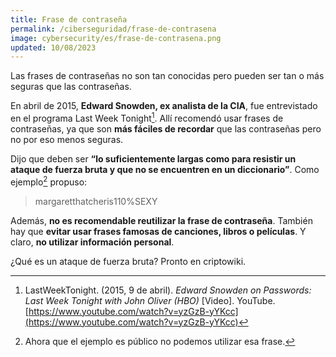 ```yaml
---
title: Frase de contraseña
permalink: /ciberseguridad/frase-de-contrasena
image: cybersecurity/es/frase-de-contrasena.png
updated: 10/08/2023
---
```


Las frases de contraseñas no son tan conocidas pero pueden ser tan o más seguras que las contraseñas.

En abril de 2015, **Edward Snowden, ex analista de la CIA**, fue entrevistado en el programa Last Week Tonight[^1]. Allí recomendó usar frases de contraseñas, ya que son **más fáciles de recordar** que las contraseñas pero no por eso menos seguras.

Dijo que deben ser **“lo suficientemente largas como para resistir un ataque de fuerza bruta y que no se encuentren en un diccionario”**. Como ejemplo[^2] propuso:

> margaretthatcheris110%SEXY

Además, **no es recomendable reutilizar la frase de contraseña**. También hay que **evitar usar frases famosas de canciones, libros o películas**. Y claro, **no utilizar información personal**.

¿Qué es un ataque de fuerza bruta? Pronto en criptowiki.

[^1]: LastWeekTonight. (2015, 9 de abril). *Edward Snowden on Passwords: Last Week Tonight with John Oliver (HBO)* [Video]. YouTube. [https://www.youtube.com/watch?v=yzGzB-yYKcc](https://www.youtube.com/watch?v=yzGzB-yYKcc)
[^2]: Ahora que el ejemplo es público no podemos utilizar esa frase.